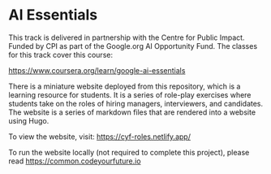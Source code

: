 # AI Essentials

This track is delivered in partnership with the Centre for Public Impact. Funded by CPI as part of the Google.org AI Opportunity Fund. The classes for this track cover this course:

https://www.coursera.org/learn/google-ai-essentials

There is a miniature website deployed from this repository, which is a learning resource for students. It is a series of role-play exercises where students take on the roles of hiring managers, interviewers, and candidates. The website is a series of markdown files that are rendered into a website using Hugo.

To view the website, visit: https://cyf-roles.netlify.app/

To run the website locally (not required to complete this project), please read https://common.codeyourfuture.io
